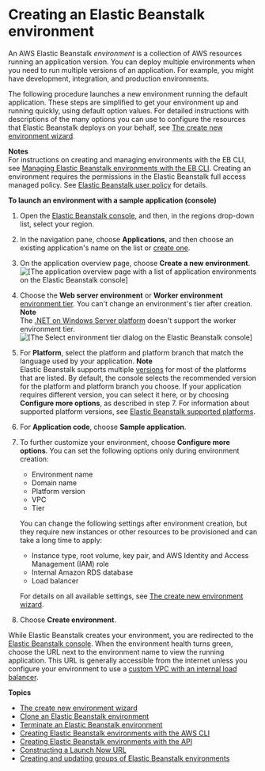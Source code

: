 # Creating an Elastic Beanstalk environment<a name="using-features.environments"></a>

An AWS Elastic Beanstalk *environment* is a collection of AWS resources running an application version\. You can deploy multiple environments when you need to run multiple versions of an application\. For example, you might have development, integration, and production environments\.

The following procedure launches a new environment running the default application\. These steps are simplified to get your environment up and running quickly, using default option values\. For detailed instructions with descriptions of the many options you can use to configure the resources that Elastic Beanstalk deploys on your behalf, see [The create new environment wizard](environments-create-wizard.md)\.

**Notes**  
For instructions on creating and managing environments with the EB CLI, see [Managing Elastic Beanstalk environments with the EB CLI](eb-cli3-getting-started.md)\.
Creating an environment requires the permissions in the Elastic Beanstalk full access managed policy\. See [Elastic Beanstalk user policy](concepts-roles-user.md) for details\.

**To launch an environment with a sample application \(console\)**

1. Open the [Elastic Beanstalk console](https://console.aws.amazon.com/elasticbeanstalk), and then, in the regions drop\-down list, select your region\.

1. In the navigation pane, choose **Applications**, and then choose an existing application's name on the list or [create one](applications.md)\.

1. On the application overview page, choose **Create a new environment**\.  
![\[The application overview page with a list of application environments on the Elastic Beanstalk console\]](http://docs.aws.amazon.com/elasticbeanstalk/latest/dg/images/applications-mgmt-environments.png)

1. Choose the **Web server environment** or **Worker environment** [environment tier](concepts.md#concepts-tier)\. You can't change an environment's tier after creation\.
**Note**  
The [\.NET on Windows Server platform](create_deploy_NET.md) doesn't support the worker environment tier\.  
![\[The Select environment tier dialog on the Elastic Beanstalk console\]](http://docs.aws.amazon.com/elasticbeanstalk/latest/dg/images/wizard-choosetier.png)

1. For **Platform**, select the platform and platform branch that match the language used by your application\.
**Note**  
Elastic Beanstalk supports multiple [versions](concepts.platforms.md) for most of the platforms that are listed\. By default, the console selects the recommended version for the platform and platform branch you choose\. If your application requires different version, you can select it here, or by choosing **Configure more options**, as described in step 7\. For information about supported platform versions, see [Elastic Beanstalk supported platforms](concepts.platforms.md)\.

1. For **Application code**, choose **Sample application**\.

1. To further customize your environment, choose **Configure more options**\. You can set the following options only during environment creation:
   + Environment name
   + Domain name
   + Platform version
   + VPC
   + Tier

   You can change the following settings after environment creation, but they require new instances or other resources to be provisioned and can take a long time to apply:
   + Instance type, root volume, key pair, and AWS Identity and Access Management \(IAM\) role
   + Internal Amazon RDS database
   + Load balancer

   For details on all available settings, see [The create new environment wizard](environments-create-wizard.md)\.

1. Choose **Create environment**\.

While Elastic Beanstalk creates your environment, you are redirected to the [Elastic Beanstalk console](environments-console.md)\. When the environment health turns green, choose the URL next to the environment name to view the running application\. This URL is generally accessible from the internet unless you configure your environment to use a [custom VPC with an internal load balancer](environments-create-wizard.md#environments-create-wizard-network)\.

**Topics**
+ [The create new environment wizard](environments-create-wizard.md)
+ [Clone an Elastic Beanstalk environment](using-features.managing.clone.md)
+ [Terminate an Elastic Beanstalk environment](using-features.terminating.md)
+ [Creating Elastic Beanstalk environments with the AWS CLI](environments-create-awscli.md)
+ [Creating Elastic Beanstalk environments with the API](environments-create-api.md)
+ [Constructing a Launch Now URL](launch-now-url.md)
+ [Creating and updating groups of Elastic Beanstalk environments](environment-mgmt-compose.md)